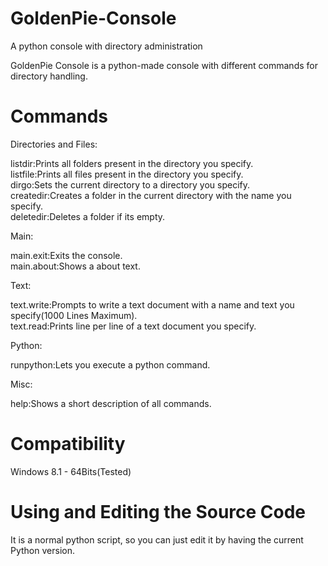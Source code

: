 # GoldenPie-Console
A python console with directory administration

GoldenPie Console is a python-made console with different commands for directory handling.

# Commands

Directories and Files:

listdir:Prints all folders present in the directory you specify.\
listfile:Prints all files present in the directory you specify.\
dirgo:Sets the current directory to a directory you specify.\
createdir:Creates a folder in the current directory with the name you specify.\
deletedir:Deletes a folder if its empty.

Main:

main.exit:Exits the console.\
main.about:Shows a about text.

Text:

text.write:Prompts to write a text document with a name and text you specify(1000 Lines Maximum).\
text.read:Prints line per line of a text document you specify.

Python:

runpython:Lets you execute a python command.

Misc:

help:Shows a short description of all commands.

# Compatibility

Windows 8.1 - 64Bits(Tested)

# Using and Editing the Source Code

It is a normal python script, so you can just edit it by having the current Python version.
